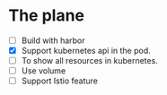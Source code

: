 # The plane


- [ ] Build with harbor
- [x] Support kubernetes api in the pod.
- [ ] To show all resources in kubernetes.
- [ ] Use volume
- [ ] Support Istio feature